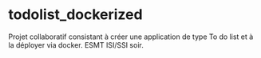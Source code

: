# todolist_dockerized
Projet collaboratif consistant à créer une application de type To do list et à la déployer via docker. ESMT ISI/SSI soir. 
